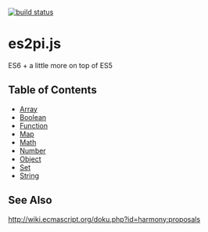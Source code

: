 [![build status](https://secure.travis-ci.org/dankogai/js-es2pi.png)](http://travis-ci.org/dankogai/js-es2pi)

es2pi.js
========

ES6 + a little more on top of ES5

Table of Contents
-----------------

+ [Array]
+ [Boolean]
+ [Function]
+ [Map]
+ [Math]
+ [Number]
+ [Object]
+ [Set]
+ [String]
 

[Array]:        Array.md
[Boolean]:      Boolean.md
[Function]:     Function.md
[Map]:          Map.md
[Math]:         Math.md
[Number]:       Number.md
[Object]:       Object.md
[Set]:          Set.md
[String]:       String.md

See Also
--------

http://wiki.ecmascript.org/doku.php?id=harmony:proposals
